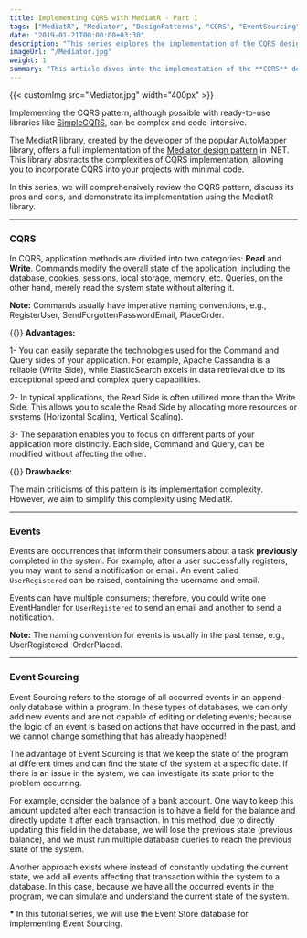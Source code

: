 ```yaml
---
title: Implementing CQRS with MediatR - Part 1
tags: ["MediatR", "Mediator", "DesignPatterns", "CQRS", "EventSourcing"]
date: "2019-01-21T00:00:00+03:30"
description: "This series explores the implementation of the CQRS design pattern using the MediatR library."
imageUrl: "/Mediator.jpg"
weight: 1
summary: "This article dives into the implementation of the **CQRS** design pattern using the MediatR library in .NET, simplifying its complexity. It explains the division of application methods into `Command` and `Query` functions, highlighting the benefits of this separation for technology choice and scalability. The piece also touches on the concept of events and **Event Sourcing**, showcasing their roles in maintaining system states and facilitating troubleshooting. The use of the **Event Store** database for implementing Event Sourcing is briefly introduced, offering a comprehensive view of the CQRS pattern and its practical application."
---
```


{{< customImg src="Mediator.jpg" width="400px" >}}

Implementing the CQRS pattern, although possible with ready-to-use libraries like [SimpleCQRS](https://github.com/tyronegroves/SimpleCQRS), can be complex and code-intensive.

The [MediatR](https://github.com/jbogard/MediatR) library, created by the developer of the popular AutoMapper library, offers a full implementation of the [Mediator design pattern](https://moien.dev/posts/2019-01-19-mediator-design-pattern) in .NET. This library abstracts the complexities of CQRS implementation, allowing you to incorporate CQRS into your projects with minimal code.

In this series, we will comprehensively review the CQRS pattern, discuss its pros and cons, and demonstrate its implementation using the MediatR library.

----------

### CQRS

In CQRS, application methods are divided into two categories: **Read** and **Write**. Commands modify the overall state of the application, including the database, cookies, sessions, local storage, memory, etc. Queries, on the other hand, merely read the system state without altering it.  
  
**Note:** Commands usually have imperative naming conventions, e.g., RegisterUser, SendForgottenPasswordEmail, PlaceOrder.

{{<linebreak>}}
**Advantages:**

1- You can easily separate the technologies used for the Command and Query sides of your application. For example, Apache Cassandra is a reliable (Write Side), while ElasticSearch excels in data retrieval due to its exceptional speed and complex query capabilities.

2- In typical applications, the Read Side is often utilized more than the Write Side. This allows you to scale the Read Side by allocating more resources or systems (Horizontal Scaling, Vertical Scaling).

3- The separation enables you to focus on different parts of your application more distinctly. Each side, Command and Query, can be modified without affecting the other.  

{{<linebreak>}}
**Drawbacks:**

The main criticisms of this pattern is its implementation complexity. However, we aim to simplify this complexity using MediatR.

----------

### Events

Events are occurrences that inform their consumers about a task **previously** completed in the system. For example, after a user successfully registers, you may want to send a notification or email. An event called `UserRegistered` can be raised, containing the username and email.
  
Events can have multiple consumers; therefore, you could write one EventHandler for `UserRegistered` to send an email and another to send a notification.

**Note:** The naming convention for events is usually in the past tense, e.g., UserRegistered, OrderPlaced.

----------

### Event Sourcing

Event Sourcing refers to the storage of all occurred events in an append-only database within a program. In these types of databases, we can only add new events and are not capable of editing or deleting events; because the logic of an event is based on actions that have occurred in the past, and we cannot change something that has already happened!

The advantage of Event Sourcing is that we keep the state of the program at different times and can find the state of the system at a specific date. If there is an issue in the system, we can investigate its state prior to the problem occurring.  

For example, consider the balance of a bank account. One way to keep this amount updated after each transaction is to have a field for the balance and directly update it after each transaction. In this method, due to directly updating this field in the database, we will lose the previous state (previous balance), and we must run multiple database queries to reach the previous state of the system.  

Another approach exists where instead of constantly updating the current state, we add all events affecting that transaction within the system to a database. In this case, because we have all the occurred events in the program, we can simulate and understand the current state of the system.  

**\*** In this tutorial series, we will use the Event Store database for implementing Event Sourcing.